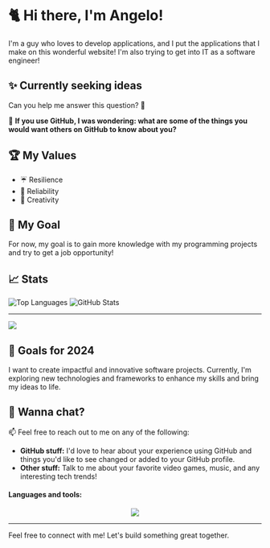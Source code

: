 # 🐈 Hi there, I'm Angelo!
I'm a guy who loves to develop applications, and I put the applications that I make on this wonderful website! I'm also trying to get into IT as a software engineer!

## ✨ Currently seeking ideas
Can you help me answer this question? 🤔

💬 **If you use GitHub, I was wondering: what are some of the things you would want others on GitHub to know about you?**

## 🏆 My Values
- ☔ Resilience
- 🖖 Reliability
- 🎨 Creativity

## 🚀 My Goal
For now, my goal is to gain more knowledge with my programming projects and try to get a job opportunity!

## 📈 Stats
![Top Languages](https://github-readme-stats.vercel.app/api/top-langs/?username=Anjocaido13&theme=default&border=true&include_all_commits=false&count_private=false&layout=compact) ![GitHub Stats](https://github-readme-stats.vercel.app/api?username=Anjocaido13&theme=default&border=true&include_all_commits=false&count_private=false)

---
[![](https://visitcount.itsvg.in/api?id=Anjocaido13&icon=7&color=11)](https://visitcount.itsvg.in)

## 🎯 Goals for 2024
I want to create impactful and innovative software projects. Currently, I'm exploring new technologies and frameworks to enhance my skills and bring my ideas to life. 

## 💬 Wanna chat?
📫 Feel free to reach out to me on any of the following:
- **GitHub stuff:** I'd love to hear about your experience using GitHub and things you'd like to see changed or added to your GitHub profile.
- **Other stuff:** Talk to me about your favorite video games, music, and any interesting tech trends!

#### Languages and tools:
<div align="center">
  <a href="https://skillicons.dev">
    <img src="https://skillicons.dev/icons?i=java,springboot,postgre,figma,c#,git,.net,figma,typescript&theme=dark" />
  </a>
</div>

---

Feel free to connect with me! Let's build something great together.
